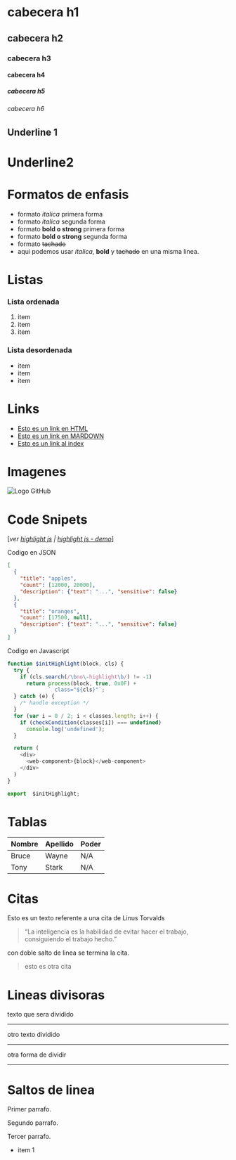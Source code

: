 # cabecera h1
## cabecera h2
### cabecera h3
#### cabecera h4
##### cabecera h5
###### cabecera h6

Underline 1
-----------

Underline2
==========

# Formatos de enfasis
- formato *italica* primera forma
- formato _italica_ segunda forma
- formato **bold o strong** primera forma
- formato __bold o strong__ segunda forma
- formato ~~tachado~~
- aqui podemos usar *italica*, **bold** y ~~tachado~~ en una misma linea.

# Listas
### Lista ordenada
1. item
2. item
3. item

### Lista desordenada
- item
- item
- item

# Links
- <a href="http://www.google.com">Esto es un link en HTML</a>
- [Esto es un link en MARDOWN](http://www.google.com)
- [Esto es un link al index](index.html)

# Imagenes
![Logo GitHub](https://live.mrf.io/statics/i/ps/www.muylinux.com/wp-content/uploads/2017/06/github.png?width=1200&enable=upscale)

# Code Snipets
[*ver [highlight js](https://highlightjs.org/) | [highlight js - demo](https://highlightjs.org/static/demo/)*]

Codigo en JSON
```JSON
[
  {
    "title": "apples",
    "count": [12000, 20000],
    "description": {"text": "...", "sensitive": false}
  },
  {
    "title": "oranges",
    "count": [17500, null],
    "description": {"text": "...", "sensitive": false}
  }
]
```

Codigo en Javascript
```Javascript
function $initHighlight(block, cls) {
  try {
    if (cls.search(/\bno\-highlight\b/) != -1)
      return process(block, true, 0x0F) +
             ` class="${cls}"`;
  } catch (e) {
    /* handle exception */
  }
  for (var i = 0 / 2; i < classes.length; i++) {
    if (checkCondition(classes[i]) === undefined)
      console.log('undefined');
  }

  return (
    <div>
      <web-component>{block}</web-component>
    </div>
  )
}

export  $initHighlight;
```

# Tablas
| Nombre | Apellido | Poder |
| - | - | -
| Bruce | Wayne | N/A |
|Tony|Stark|N/A

# Citas
Esto es un texto referente a una cita de Linus Torvalds

> “La inteligencia es la habilidad de evitar hacer el trabajo, consiguiendo el trabajo hecho.”

con doble salto de linea se termina la cita.
> esto es otra cita

# Lineas divisoras
texto que sera dividido

---
otro texto dividido
 
*** 
otra forma de dividir

___

# Saltos de linea
Primer parrafo.

Segundo parrafo.

Tercer parrafo.
- item 1
